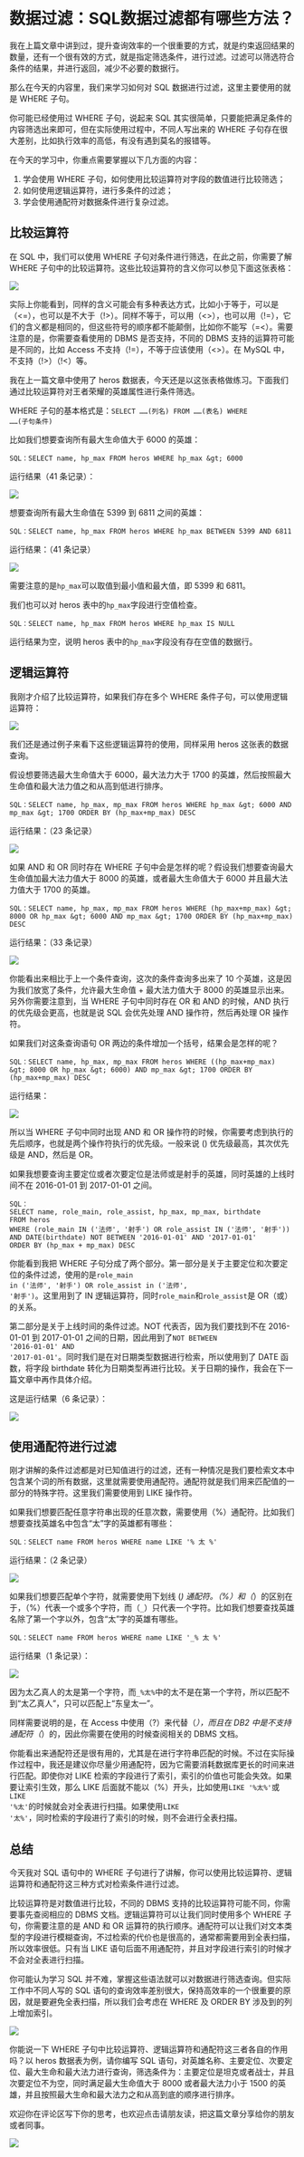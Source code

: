 # 数据过滤：SQL数据过滤都有哪些方法？

我在上篇文章中讲到过，提升查询效率的一个很重要的方式，就是约束返回结果的数量，还有一个很有效的方式，就是指定筛选条件，进行过滤。过滤可以筛选符合条件的结果，并进行返回，减少不必要的数据行。

那么在今天的内容里，我们来学习如何对 SQL 数据进行过滤，这里主要使用的就是 WHERE 子句。

你可能已经使用过 WHERE 子句，说起来 SQL 其实很简单，只要能把满足条件的内容筛选出来即可，但在实际使用过程中，不同人写出来的 WHERE 子句存在很大差别，比如执行效率的高低，有没有遇到莫名的报错等。

在今天的学习中，你重点需要掌握以下几方面的内容：

1. 学会使用 WHERE 子句，如何使用比较运算符对字段的数值进行比较筛选；
2. 如何使用逻辑运算符，进行多条件的过滤；
3. 学会使用通配符对数据条件进行复杂过滤。

## 比较运算符

在 SQL 中，我们可以使用 WHERE 子句对条件进行筛选，在此之前，你需要了解 WHERE 子句中的比较运算符。这些比较运算符的含义你可以参见下面这张表格：

![](./images/06-01.png)

实际上你能看到，同样的含义可能会有多种表达方式，比如小于等于，可以是（&lt;=），也可以是不大于（!&gt;）。同样不等于，可以用（&lt;&gt;），也可以用（!=），它们的含义都是相同的，但这些符号的顺序都不能颠倒，比如你不能写（=&lt;）。需要注意的是，你需要查看使用的 DBMS 是否支持，不同的 DBMS 支持的运算符可能是不同的，比如 Access 不支持（!=），不等于应该使用（&lt;&gt;）。在 MySQL 中，不支持（!&gt;）（!&lt;）等。

我在上一篇文章中使用了 heros 数据表，今天还是以这张表格做练习。下面我们通过比较运算符对王者荣耀的英雄属性进行条件筛选。

WHERE 子句的基本格式是：<code>SELECT ……(列名) FROM ……(表名) WHERE ……(子句条件)</code>

比如我们想要查询所有最大生命值大于 6000 的英雄：

```
SQL：SELECT name, hp_max FROM heros WHERE hp_max &gt; 6000

```

运行结果（41 条记录）：

![](./images/06-02.png)

想要查询所有最大生命值在 5399 到 6811 之间的英雄：

```
SQL：SELECT name, hp_max FROM heros WHERE hp_max BETWEEN 5399 AND 6811

```

运行结果：（41 条记录）

![](./images/06-03.png)

需要注意的是<code>hp_max</code>可以取值到最小值和最大值，即 5399 和 6811。

我们也可以对 heros 表中的<code>hp_max</code>字段进行空值检查。

```
SQL：SELECT name, hp_max FROM heros WHERE hp_max IS NULL

```

运行结果为空，说明 heros 表中的<code>hp_max</code>字段没有存在空值的数据行。

## 逻辑运算符

我刚才介绍了比较运算符，如果我们存在多个 WHERE 条件子句，可以使用逻辑运算符：

![](./images/06-04.png)

我们还是通过例子来看下这些逻辑运算符的使用，同样采用 heros 这张表的数据查询。

假设想要筛选最大生命值大于 6000，最大法力大于 1700 的英雄，然后按照最大生命值和最大法力值之和从高到低进行排序。

```
SQL：SELECT name, hp_max, mp_max FROM heros WHERE hp_max &gt; 6000 AND mp_max &gt; 1700 ORDER BY (hp_max+mp_max) DESC

```

运行结果：（23 条记录）

![](./images/06-05.png)

如果 AND 和 OR 同时存在 WHERE 子句中会是怎样的呢？假设我们想要查询最大生命值加最大法力值大于 8000 的英雄，或者最大生命值大于 6000 并且最大法力值大于 1700 的英雄。

```
SQL：SELECT name, hp_max, mp_max FROM heros WHERE (hp_max+mp_max) &gt; 8000 OR hp_max &gt; 6000 AND mp_max &gt; 1700 ORDER BY (hp_max+mp_max) DESC

```

运行结果：（33 条记录）

![](./images/06-06.png)

你能看出来相比于上一个条件查询，这次的条件查询多出来了 10 个英雄，这是因为我们放宽了条件，允许最大生命值 + 最大法力值大于 8000 的英雄显示出来。另外你需要注意到，当 WHERE 子句中同时存在 OR 和 AND 的时候，AND 执行的优先级会更高，也就是说 SQL 会优先处理 AND 操作符，然后再处理 OR 操作符。

如果我们对这条查询语句 OR 两边的条件增加一个括号，结果会是怎样的呢？

```
SQL：SELECT name, hp_max, mp_max FROM heros WHERE ((hp_max+mp_max) &gt; 8000 OR hp_max &gt; 6000) AND mp_max &gt; 1700 ORDER BY (hp_max+mp_max) DESC

```

运行结果：

![](./images/06-07.png)

所以当 WHERE 子句中同时出现 AND 和 OR 操作符的时候，你需要考虑到执行的先后顺序，也就是两个操作符执行的优先级。一般来说 () 优先级最高，其次优先级是 AND，然后是 OR。

如果我想要查询主要定位或者次要定位是法师或是射手的英雄，同时英雄的上线时间不在 2016-01-01 到 2017-01-01 之间。

```
SQL：
SELECT name, role_main, role_assist, hp_max, mp_max, birthdate
FROM heros 
WHERE (role_main IN ('法师', '射手') OR role_assist IN ('法师', '射手')) 
AND DATE(birthdate) NOT BETWEEN '2016-01-01' AND '2017-01-01'
ORDER BY (hp_max + mp_max) DESC

```

你能看到我把 WHERE 子句分成了两个部分。第一部分是关于主要定位和次要定位的条件过滤，使用的是<code>role_main in ('法师', '射手') OR role_assist in ('法师', '射手')</code>。这里用到了 IN 逻辑运算符，同时<code>role_main</code>和<code>role_assist</code>是 OR（或）的关系。

第二部分是关于上线时间的条件过滤。NOT 代表否，因为我们要找到不在 2016-01-01 到 2017-01-01 之间的日期，因此用到了<code>NOT BETWEEN '2016-01-01' AND '2017-01-01'</code>。同时我们是在对日期类型数据进行检索，所以使用到了 DATE 函数，将字段 birthdate 转化为日期类型再进行比较。关于日期的操作，我会在下一篇文章中再作具体介绍。

这是运行结果（6 条记录）：

![](./images/06-08.png)

## 使用通配符进行过滤

刚才讲解的条件过滤都是对已知值进行的过滤，还有一种情况是我们要检索文本中包含某个词的所有数据，这里就需要使用通配符。通配符就是我们用来匹配值的一部分的特殊字符。这里我们需要使用到 LIKE 操作符。

如果我们想要匹配任意字符串出现的任意次数，需要使用（%）通配符。比如我们想要查找英雄名中包含“太”字的英雄都有哪些：

```
SQL：SELECT name FROM heros WHERE name LIKE '% 太 %'

```

运行结果：（2 条记录）

![](./images/06-09.png)

如果我们想要匹配单个字符，就需要使用下划线 (<code>_</code>) 通配符。（%）和（<code>_</code>）的区别在于，（%）代表一个或多个字符，而（<code>_</code>）只代表一个字符。比如我们想要查找英雄名除了第一个字以外，包含“太”字的英雄有哪些。

```
SQL：SELECT name FROM heros WHERE name LIKE '_% 太 %'

```

运行结果（1 条记录）：

![](./images/06-10.png)

因为太乙真人的太是第一个字符，而<code>_%太%</code>中的太不是在第一个字符，所以匹配不到“太乙真人”，只可以匹配上“东皇太一”。

同样需要说明的是，在 Access 中使用（?）来代替（<code>_</code>），而且在 DB2 中是不支持通配符（<code>_</code>）的，因此你需要在使用的时候查阅相关的 DBMS 文档。

你能看出来通配符还是很有用的，尤其是在进行字符串匹配的时候。不过在实际操作过程中，我还是建议你尽量少用通配符，因为它需要消耗数据库更长的时间来进行匹配。即使你对 LIKE 检索的字段进行了索引，索引的价值也可能会失效。如果要让索引生效，那么 LIKE 后面就不能以（%）开头，比如使用<code>LIKE '%太%'</code>或<code>LIKE '%太'</code>的时候就会对全表进行扫描。如果使用<code>LIKE '太%'</code>，同时检索的字段进行了索引的时候，则不会进行全表扫描。

## 总结

今天我对 SQL 语句中的 WHERE 子句进行了讲解，你可以使用比较运算符、逻辑运算符和通配符这三种方式对检索条件进行过滤。

比较运算符是对数值进行比较，不同的 DBMS 支持的比较运算符可能不同，你需要事先查阅相应的 DBMS 文档。逻辑运算符可以让我们同时使用多个 WHERE 子句，你需要注意的是 AND 和 OR 运算符的执行顺序。通配符可以让我们对文本类型的字段进行模糊查询，不过检索的代价也是很高的，通常都需要用到全表扫描，所以效率很低。只有当 LIKE 语句后面不用通配符，并且对字段进行索引的时候才不会对全表进行扫描。

你可能认为学习 SQL 并不难，掌握这些语法就可以对数据进行筛选查询。但实际工作中不同人写的 SQL 语句的查询效率差别很大，保持高效率的一个很重要的原因，就是要避免全表扫描，所以我们会考虑在 WHERE 及 ORDER BY 涉及到的列上增加索引。

![](./images/06-11.png)

你能说一下 WHERE 子句中比较运算符、逻辑运算符和通配符这三者各自的作用吗？以 heros 数据表为例，请你编写 SQL 语句，对英雄名称、主要定位、次要定位、最大生命和最大法力进行查询，筛选条件为：主要定位是坦克或者战士，并且次要定位不为空，同时满足最大生命值大于 8000 或者最大法力小于 1500 的英雄，并且按照最大生命和最大法力之和从高到底的顺序进行排序。

欢迎你在评论区写下你的思考，也欢迎点击请朋友读，把这篇文章分享给你的朋友或者同事。

![](./images/06-12.png)

